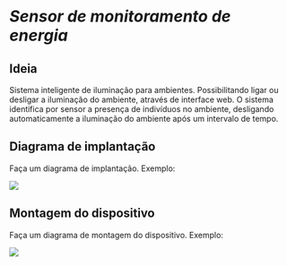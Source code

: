 # *Sensor de monitoramento de energia*

## Ideia

  Sistema inteligente de iluminação para ambientes. Possibilitando ligar ou desligar a iluminação do ambiente, através de interface web.
	O sistema identifica por sensor a presença de indivíduos no ambiente, desligando automaticamente a iluminação do ambiente após um intervalo de tempo.


## Diagrama de implantação

Faça um diagrama de implantação. Exemplo:

![](implantacao.png)


## Montagem do dispositivo

Faça um diagrama de montagem do dispositivo. Exemplo:

![](montagem.png)
